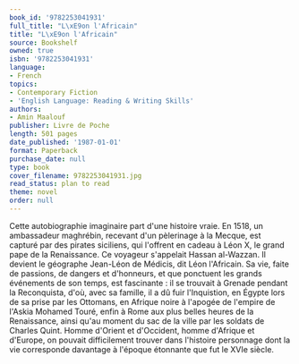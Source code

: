 ```yaml
---
book_id: '9782253041931'
full_title: "L\xE9on l'Africain"
title: "L\xE9on l'Africain"
source: Bookshelf
owned: true
isbn: '9782253041931'
language:
- French
topics:
- Contemporary Fiction
- 'English Language: Reading & Writing Skills'
authors:
- Amin Maalouf
publisher: Livre de Poche
length: 501 pages
date_published: '1987-01-01'
format: Paperback
purchase_date: null
type: book
cover_filename: 9782253041931.jpg
read_status: plan to read
theme: novel
order: null
---
```

Cette autobiographie imaginaire part d'une histoire vraie. En 1518, un ambassadeur maghrébin, recevant d'un pèlerinage à la Mecque, est capturé par des pirates siciliens, qui l'offrent en cadeau à Léon X, le grand pape de la Renaissance. Ce voyageur s'appelait Hassan al-Wazzan. Il devient le géographe Jean-Léon de Médicis, dit Léon l'Africain.
Sa vie, faite de passions, de dangers et d'honneurs, et que ponctuent les grands événements de son temps, est fascinante : il se trouvait à Grenade pendant la Reconquista, d'où, avec sa famille, il a dû fuir l'Inquistion, en Égypte lors de sa prise par les Ottomans, en Afrique noire à l'apogée de l'empire de l'Askia Mohamed Touré, enfin à Rome aux plus belles heures de la Renaissance, ainsi qu'au moment du sac de la ville par les soldats de Charles Quint.
Homme d'Orient et d'Occident, homme d'Afrique et d'Europe, on pouvait difficilement trouver dans l'histoire personnage dont la vie corresponde davantage à l'époque étonnante que fut le XVIe siècle.

